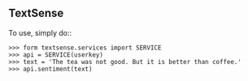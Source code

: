 TextSense
----------

To use, simply do::

    >>> form textsense.services import SERVICE
    >>> api = SERVICE(userkey)
    >>> text = 'The tea was not good. But it is better than coffee.'
    >>> api.sentiment(text)

